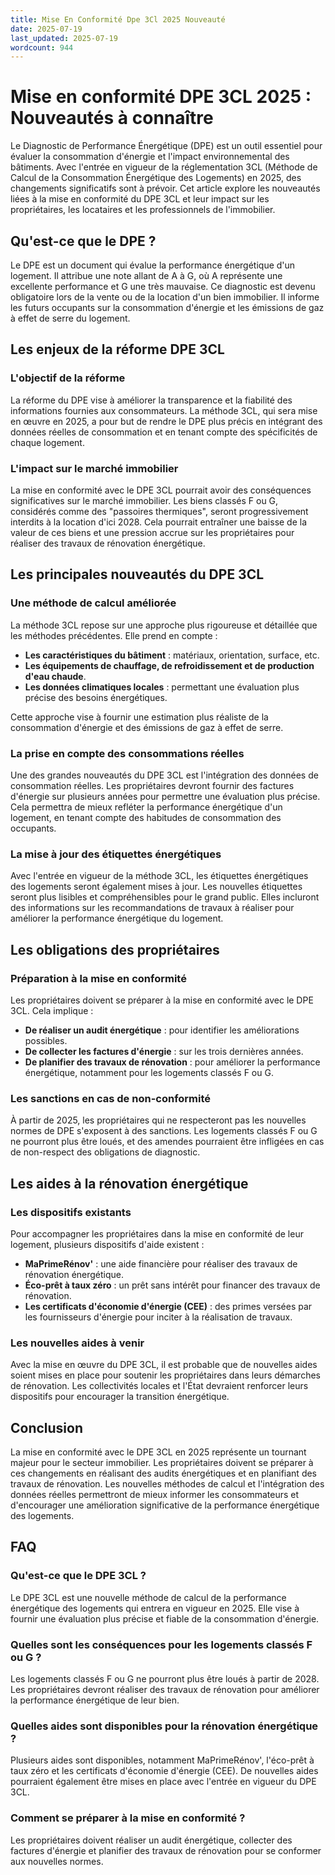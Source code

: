 ```yaml
---
title: Mise En Conformité Dpe 3Cl 2025 Nouveauté
date: 2025-07-19
last_updated: 2025-07-19
wordcount: 944
---
```


# Mise en conformité DPE 3CL 2025 : Nouveautés à connaître

Le Diagnostic de Performance Énergétique (DPE) est un outil essentiel pour évaluer la consommation d'énergie et l'impact environnemental des bâtiments. Avec l'entrée en vigueur de la réglementation 3CL (Méthode de Calcul de la Consommation Énergétique des Logements) en 2025, des changements significatifs sont à prévoir. Cet article explore les nouveautés liées à la mise en conformité du DPE 3CL et leur impact sur les propriétaires, les locataires et les professionnels de l'immobilier.

## Qu'est-ce que le DPE ?

Le DPE est un document qui évalue la performance énergétique d'un logement. Il attribue une note allant de A à G, où A représente une excellente performance et G une très mauvaise. Ce diagnostic est devenu obligatoire lors de la vente ou de la location d'un bien immobilier. Il informe les futurs occupants sur la consommation d'énergie et les émissions de gaz à effet de serre du logement.

## Les enjeux de la réforme DPE 3CL

### L'objectif de la réforme

La réforme du DPE vise à améliorer la transparence et la fiabilité des informations fournies aux consommateurs. La méthode 3CL, qui sera mise en œuvre en 2025, a pour but de rendre le DPE plus précis en intégrant des données réelles de consommation et en tenant compte des spécificités de chaque logement.

### L'impact sur le marché immobilier

La mise en conformité avec le DPE 3CL pourrait avoir des conséquences significatives sur le marché immobilier. Les biens classés F ou G, considérés comme des "passoires thermiques", seront progressivement interdits à la location d'ici 2028. Cela pourrait entraîner une baisse de la valeur de ces biens et une pression accrue sur les propriétaires pour réaliser des travaux de rénovation énergétique.

## Les principales nouveautés du DPE 3CL

### Une méthode de calcul améliorée

La méthode 3CL repose sur une approche plus rigoureuse et détaillée que les méthodes précédentes. Elle prend en compte :

- **Les caractéristiques du bâtiment** : matériaux, orientation, surface, etc.
- **Les équipements de chauffage, de refroidissement et de production d'eau chaude**.
- **Les données climatiques locales** : permettant une évaluation plus précise des besoins énergétiques.

Cette approche vise à fournir une estimation plus réaliste de la consommation d'énergie et des émissions de gaz à effet de serre.

### La prise en compte des consommations réelles

Une des grandes nouveautés du DPE 3CL est l'intégration des données de consommation réelles. Les propriétaires devront fournir des factures d'énergie sur plusieurs années pour permettre une évaluation plus précise. Cela permettra de mieux refléter la performance énergétique d'un logement, en tenant compte des habitudes de consommation des occupants.

### La mise à jour des étiquettes énergétiques

Avec l'entrée en vigueur de la méthode 3CL, les étiquettes énergétiques des logements seront également mises à jour. Les nouvelles étiquettes seront plus lisibles et compréhensibles pour le grand public. Elles incluront des informations sur les recommandations de travaux à réaliser pour améliorer la performance énergétique du logement.

## Les obligations des propriétaires

### Préparation à la mise en conformité

Les propriétaires doivent se préparer à la mise en conformité avec le DPE 3CL. Cela implique :

- **De réaliser un audit énergétique** : pour identifier les améliorations possibles.
- **De collecter les factures d'énergie** : sur les trois dernières années.
- **De planifier des travaux de rénovation** : pour améliorer la performance énergétique, notamment pour les logements classés F ou G.

### Les sanctions en cas de non-conformité

À partir de 2025, les propriétaires qui ne respecteront pas les nouvelles normes de DPE s'exposent à des sanctions. Les logements classés F ou G ne pourront plus être loués, et des amendes pourraient être infligées en cas de non-respect des obligations de diagnostic.

## Les aides à la rénovation énergétique

### Les dispositifs existants

Pour accompagner les propriétaires dans la mise en conformité de leur logement, plusieurs dispositifs d'aide existent :

- **MaPrimeRénov'** : une aide financière pour réaliser des travaux de rénovation énergétique.
- **Éco-prêt à taux zéro** : un prêt sans intérêt pour financer des travaux de rénovation.
- **Les certificats d'économie d'énergie (CEE)** : des primes versées par les fournisseurs d'énergie pour inciter à la réalisation de travaux.

### Les nouvelles aides à venir

Avec la mise en œuvre du DPE 3CL, il est probable que de nouvelles aides soient mises en place pour soutenir les propriétaires dans leurs démarches de rénovation. Les collectivités locales et l'État devraient renforcer leurs dispositifs pour encourager la transition énergétique.

## Conclusion

La mise en conformité avec le DPE 3CL en 2025 représente un tournant majeur pour le secteur immobilier. Les propriétaires doivent se préparer à ces changements en réalisant des audits énergétiques et en planifiant des travaux de rénovation. Les nouvelles méthodes de calcul et l'intégration des données réelles permettront de mieux informer les consommateurs et d'encourager une amélioration significative de la performance énergétique des logements.

## FAQ

### Qu'est-ce que le DPE 3CL ?

Le DPE 3CL est une nouvelle méthode de calcul de la performance énergétique des logements qui entrera en vigueur en 2025. Elle vise à fournir une évaluation plus précise et fiable de la consommation d'énergie.

### Quelles sont les conséquences pour les logements classés F ou G ?

Les logements classés F ou G ne pourront plus être loués à partir de 2028. Les propriétaires devront réaliser des travaux de rénovation pour améliorer la performance énergétique de leur bien.

### Quelles aides sont disponibles pour la rénovation énergétique ?

Plusieurs aides sont disponibles, notamment MaPrimeRénov', l'éco-prêt à taux zéro et les certificats d'économie d'énergie (CEE). De nouvelles aides pourraient également être mises en place avec l'entrée en vigueur du DPE 3CL.

### Comment se préparer à la mise en conformité ?

Les propriétaires doivent réaliser un audit énergétique, collecter des factures d'énergie et planifier des travaux de rénovation pour se conformer aux nouvelles normes.